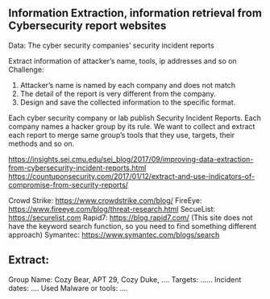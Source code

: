 ## Information Extraction, information retrieval from Cybersecurity report websites

Data: The cyber security companies’ security incident reports

Extract information of attacker’s name, tools, ip addresses and so on Challenge:
1. Attacker’s name is named by each company and does not match 
2. The detail of the report is very different from the company.
3. Design and save the collected information to the specific format.

Each cyber security company or lab publish Security Incident Reports. Each company names a hacker group by its rule.
We want to collect and extract each report to merge same group’s tools that they use, targets, their methods and so on.

https://insights.sei.cmu.edu/sei_blog/2017/09/improving-data-extraction-from-cybersecurity-incident-reports.html https://countuponsecurity.com/2017/01/12/extract-and-use-indicators-of-compromise-from-security-reports/

Crowd Strike: https://www.crowdstrike.com/blog/
FireEye: https://www.fireeye.com/blog/threat-research.html
SecueList: https://securelist.com
Rapid7: https://blog.rapid7.com/ (This site does not have the keyword search function, so you need to find something different approach)
Symantec: https://www.symantec.com/blogs/search

## Extract:
Group Name: Cozy Bear, APT 29, Cozy Duke, .... Targets: ......
Incident dates: ....
Used Malware or tools: ....
